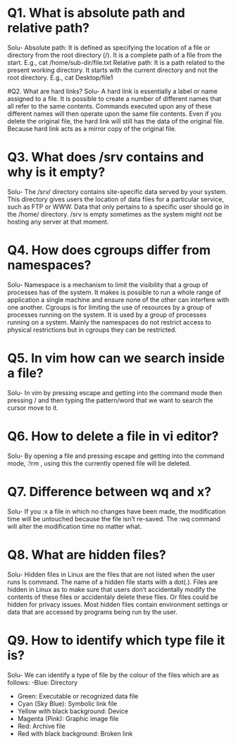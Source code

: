 # Q1. What is absolute path and relative path?
Solu- 
Absolute path: It is defined as specifying the location of a file or directory from the root directory (/).   It is a complete path of a file from the start. E.g., cat /home/sub-dir/file.txt
Relative path: It is a path related to the present working directory. It starts with the current directory and not the root directory. E.g., cat Desktop/file1 

#Q2. What are hard links?
Solu-
A hard link is essentially a label or name assigned to a file. It is possible to create a number of different names that all refer to the same contents. Commands executed upon any of these different names will then operate upon the same file contents.  Even if you delete the original file, the hard link will still has the data of the original file. Because hard link acts as a mirror copy of the original file.

# Q3. What does /srv contains and why is it empty?
Solu-
The /srv/ directory contains site-specific data served by your system. This directory gives users the location of data files for a particular service, such as FTP or WWW. Data that only pertains to a specific user should go in the /home/ directory. 
/srv is empty sometimes as the system might not be hosting any server at that moment. 

# Q4. How does cgroups differ from namespaces?
Solu-
Namespace is a mechanism to limit the visibility that a group of processes has of the system. It makes is possible to run a whole range of application a single machine and ensure none of the other can interfere with one another. 
Cgroups is for limiting the use of resources by a group of processes running on the system. It is used by a group of processes running on a system. 
Mainly the namespaces do not restrict access to physical restrictions but in cgroups they can be restricted. 

# Q5. In vim how can we search inside a file?
Solu-
In vim by pressing escape and getting into the command mode then pressing / and then typing the pattern/word that we want to search the cursor move to it. 

# Q6. How to delete a file in vi editor?
Solu-
By opening a file and pressing escape and getting into the command mode, :!rm <filename> , using this the currently opened file will be deleted.

# Q7. Difference between wq and x?
Solu- 
If you :x a file in which no changes have been made, the modification time will be untouched because the file isn’t re-saved. The :wq command will alter the modification time no matter what.
  
# Q8. What are hidden files?
Solu- 
Hidden files in Linux are the files that are not listed when the user runs ls command. The name of a hidden file starts with a dot(.). Files are hidden in Linux as to make sure that users don’t accidentally modify the contents of these files or accidentaly delete these files. Or files could be hidden for privacy issues. Most hidden files contain environment settings or data that are accessed by programs being run by the user.
 
# Q9. How to identify which type file it is?
Solu-
We can identify a type of file by the colour of the files which are as follows:
-Blue: Directory
- Green: Executable or recognized data file
- Cyan  (Sky Blue): Symbolic link file
- Yellow with black background: Device
- Magenta  (Pink): Graphic image file
- Red: Archive file
- Red with black background: Broken link
